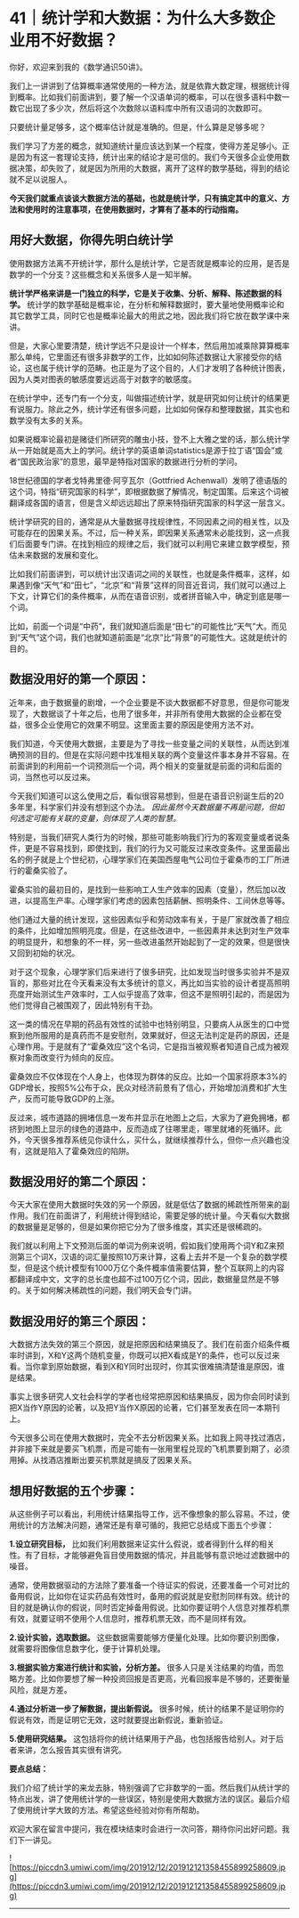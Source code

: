 # 41｜统计学和大数据：为什么大多数企业用不好数据？

你好，欢迎来到我的《数学通识50讲》。

我们上一讲讲到了估算概率通常使用的一种方法，就是依靠大数定理，根据统计得到概率。比如我们前面讲到，要了解一个汉语单词的概率，可以在很多语料中数一数它出现了多少次，然后将这个次数除以语料库中所有汉语词的次数即可。

只要统计量足够多，这个概率估计就是准确的。但是，什么算是足够多呢？

我们学习了方差的概念，就知道统计量应该达到某一个程度，使得方差足够小。正是因为有这一套理论支持，统计出来的结论才是可信的。我们今天很多企业使用数据决策，却失败了，就是因为所用的大数据，离开了这样的数学基础，得到的结论就不足以说服人。

 **今天我们就重点谈谈大数据方法的基础，也就是统计学，只有搞定其中的意义、方法和使用时的注意事项，在使用数据时，才算有了基本的行动指南。**

## 用好大数据，你得先明白统计学

使用数据方法离不开统计学，那什么是统计学，它是否就是概率论的应用，是否是数学的一个分支？这些概念和关系很多人是一知半解。

 **统计学严格来讲是一门独立的科学，它是关于收集、分析、解释、陈述数据的科学。** 统计学的数学基础是概率论，在分析和解释数据时，要大量地使用概率论和其它数学工具，同时它也是概率论最大的用武之地，因此我们将它放在数学课中来讲。

但是，大家心里要清楚，统计学远不只是设计一个样本，然后用加减乘除算算概率那么单纯，它里面还有很多非数学的工作，比如如何陈述数据让大家接受你的结论，这也属于统计学的范畴。也正是为了这个目的，人们才发明了各种统计图表，因为人类对图表的敏感度要远远高于对数字的敏感度。

在统计学中，还专门有一个分支，叫做描述统计学，就是研究如何让统计的结果更有说服力。除此之外，统计学还有很多问题，比如如何保存和整理数据，其实也和数学没有太多的关系。

如果说概率论最初是赌徒们所研究的雕虫小技，登不上大雅之堂的话，那么统计学从一开始就是高大上的学问。统计学的英语单词statistics是源于拉丁语“国会”或者“国民政治家”的意思，最早是特指对国家的数据进行分析的学问。

18世纪德国的学者戈特弗里德·阿亨瓦尔（Gottfried Achenwall）发明了德语版的这个词，特指“研究国家的科学”，即根据数据了解情况，制定国策。后来这个词被翻译成各国的语言，但是含义却远远超出了原来特指研究国家的科学这一层含义。

统计学研究的目的，通常是从大量数据寻找规律性，不同因素之间的相关性，以及可能存在的因果关系。不过，后一种关系，即因果关系通常未必能找到，这一点我们后面要专门讲。在找到相应的规律之后，我们就可以利用它来建立数学模型，预估未来数据的发展和变化。

比如我们前面讲到，可以统计出汉语词之间的关联性，也就是条件概率，这样，如果遇到像“天气”和“田七”，“北京”和“背景”这样的同音近音词，我们就可以通过上下文，计算它们的条件概率，从而在语音识别，或者拼音输入中，确定到底是哪一个词。

比如，前面一个词是“中药”，我们就知道后面是“田七”的可能性比“天气”大。而见到“天气”这个词，我们也就知道前面是“北京”比“背景”的可能性大。这就是统计的目的。

## 数据没用好的第一个原因：

近年来，由于数据量的剧增，一个企业要是不谈大数据都不好意思，但是你可能发现了，大数据谈了十年之后，也用了很多年，并非所有使用大数据的企业都在受益，很多企业使用它的效果不明显。这里面主要的原因是使用方法不对。

我们知道，今天使用大数据，主要是为了寻找一些变量之间的关联性，从而达到准确预测的目的。但是在实际问题中找准相关联的两个变量这件事本身并不容易。在前面讲到的利用前一个词预测后一个词，两个相关的变量就是前面的词和后面的词，当然也可以反过来。

今天我们知道可以这么使用之后，看似很容易想到，但是在语音识别诞生后的20多年里，科学家们并没有想到这个办法。 *因此虽然今天数据量不再是问题，但如何选定可能有关联的变量，则体现了人类的智慧。*

特别是，当我们研究人类行为的时候，那些可能影响我们行为的客观变量或者说条件，更是不容易找到，即使找到，我们的行为又可能反过来改变条件。这里面最出名的例子就是上个世纪初，心理学家们在美国西屋电气公司位于霍桑市的工厂所进行的霍桑实验了。

霍桑实验的最初目的，是找到一些影响工人生产效率的因素（变量），然后加以改进，以提高生产率。心理学家们考虑的因素包括薪酬、照明条件、工间休息等等。

他们通过大量的统计发现，这些因素似乎和劳动效率有关，于是厂家就改善了相应的条件，比如增加照明亮度。但是，在这些改进中，一些因素并未达到对生产效率的明显提升，和想象的不一样，另一些改进虽然开始起到了一定的效果，但是很快又回到初始的状况。

对于这个现象，心理学家们后来进行了很多研究，比如发现当时很多实验并不是双盲的，那些对比在今天看来没有太多统计的意义，再比如当实验的设计者提高照明亮度开始测试生产效率时，工人似乎提高了效率，但这不是照明引起的，而是因为他们觉得自己被围观了，因此特别有干劲。

这一类的情况在早期的药品有效性的试验中也特别明显，只要病人从医生的口中觉察到他所服用的是真药而不是安慰剂，效果就好，但这无法判定是药的原因，还是心理作用。于是就有了“霍桑效应”这个名词，它是指当被观察者知道自己成为被观察对象而改变行为倾向的反应。

霍桑效应不仅体现在个人身上，也体现为群体的反应。比如一个国家将原本3%的GDP增长，按照5%公布于众，民众对经济前景有了信心，开始增加消费和扩大生产，反而可能导致GDP的上涨。

反过来，城市道路的拥堵信息一发布并显示在地图上之后，大家为了避免拥堵，都挤到地图上显示的绿色的道路中，反而造成了往哪里走，哪里就堵的死循环。此外，今天很多推荐系统见你读什么，买什么，就继续推荐什么，但你一点兴趣也没有，这就是陷入了霍桑效应的陷阱。

## 数据没用好的第二个原因：

今天大家在使用大数据时失效的另一个原因，就是低估了数据的稀疏性所带来的副作用。我们在前面讲了，利用统计得到结论，需要足够的统计量。今天看似大数据的数据量是足够的，但是如果你把它分为了很多维度，其实还是很稀疏的。

我们就以利用上下文预测后面的单词为例来说明，假如我们使用两个词Y和Z来预测第三个词X，汉语的词汇量按照10万来计算，这看上去并不是一个复杂的数学模型，但是这个统计模型有1000万亿个条件概率值需要估算，整个互联网上的内容都翻译成中文，文字的总长度也超不过100万亿个词，因此，数据量显然是不够的。关于如何解决稀疏性的问题，我们明天会专门讲。

## 数据没用好的第三个原因：

大数据方法失效的第三个原因，就是把原因和结果搞反了。我们在前面介绍条件概率时讲到，X和Y这两个随机变量，你既可以把X看成是Y的条件，也可以反过来看。当你拿到原始数据，看到X和Y同时出现时，你其实很难搞清楚谁是原因，谁是结果。

事实上很多研究人文社会科学的学者也经常把原因和结果搞反，因为你会同时读到把X当作Y原因的论著，以及把Y当作X原因的论著，它们甚至发表在同一本期刊上。

今天很多公司在使用大数据时，完全不去分析因果关系。比如我上网寻找过酒店，并非接下来就是要买飞机票，而是可能有一张用里程兑现的飞机票要到期了，必须用掉。从找酒店推断出要买机票就是搞反了因果关系。

## 想用好数据的五个步骤：

从这些例子可以看出，利用统计结果指导工作，远不像想象的那么容易。不过，使用统计的方法解决问题，通常还是有章可循的，我把它总结成下面五个步骤：

 **1.设立研究目标，** 比如我们利用数据来证实什么假说，或者得到什么样的相关性。有了目标，才能够避免盲目使用数据的情况，并且能够有意识地过滤数据中的噪音。

通常，使用数据驱动的方法除了要准备一个待证实的假说，还要准备一个可对比的备用假说，比如你在证实药品有效性时，备用的假说就是安慰剂同样有效。统计的目的就是确认你的假说，同时否定掉备用假说。比如你要证明个人信息对推荐机票有效，就要证明不使用个人信息时，推荐机票无效，而不是同样有效。

 **2.设计实验，选取数据。** 这些数据需要能够方便量化处理。比如你要识别图像，就需要将图像信息数字化，便于计算机处理。

 **3.根据实验方案进行统计和实验，分析方差。** 很多人只是关注结果的均值，而忽略方差。比如你要想了解一种投资回报是否更高，光看回报率是不够的，还要衡量风险，就是方差。

 **4.通过分析进一步了解数据，提出新假说。** 很多时候，统计的结果不是证明你的假说有效，而是证明它无效，这时就要提出新假说，重新验证。

 **5.使用研究结果。** 这包括将你的统计结果用于产品，也包括报告给别人。对于后者来讲，怎么报告其实很有讲究。

 **要点总结：**

我们介绍了统计学的来龙去脉，特别强调了它非数学的一面。然后我们从统计学的特点出发，讲了使用统计学的一些误区，特别是使用大数据方法的误区。最后介绍了使用统计学大致的方法。希望这些经验对你有所帮助。

欢迎大家在留言中提问，我在模块结束时会进行一次问答，期待你问出好问题。我们下一讲见。

![https://piccdn3.umiwi.com/img/201912/12/201912121358455899258609.jpg](https://piccdn3.umiwi.com/img/201912/12/201912121358455899258609.jpg)

---

